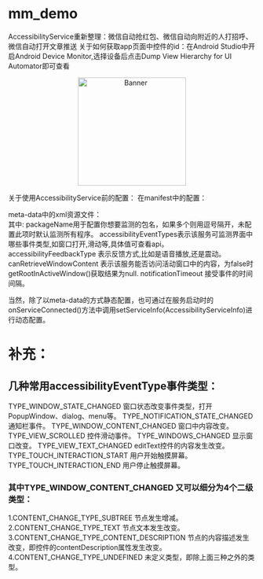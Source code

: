 # mm_demo
AccessibilityService重新整理：微信自动抢红包、微信自动向附近的人打招呼、微信自动打开文章推送
关于如何获取app页面中控件的id：在Android Studio中开启Android Device Monitor,选择设备后点击Dump View Hierarchy for UI Automator即可查看
<p align="center">
  <img src="http://img.blog.csdn.net/20170313214108128?watermark/2/text/aHR0cDovL2Jsb2cuY3Nkbi5uZXQvRG92YXJfNjY=/font/5a6L5L2T/fontsize/400/fill/I0JBQkFCMA==/dissolve/70/gravity/Center" width="220" height="220" alt="Banner" />
</p>

关于使用AccessibilityService前的配置：
在manifest中的配置：
<uses-permission android:name="android.permission.BIND_ACCESSIBILITY_SERVICE" />

<service
    android:enabled="true"
    android:exported="true"
    android:label="@string/app_name"
    android:name=".AutoService"
    android:permission="android.permission.BIND_ACCESSIBILITY_SERVICE">
    <intent-filter>
        <action android:name="android.accessibilityservice.AccessibilityService"/>
    </intent-filter>
    <meta-data
        android:name="android.accessibilityservice"
        android:resource="@xml/envelope_service_config"/>
</service>
meta-data中的xml资源文件：
<accessibility-service xmlns:android="http://schemas.android.com/apk/res/android"
    android:accessibilityEventTypes="typeNotificationStateChanged|typeWindowStateChanged|typeWindowContentChanged"
    android:accessibilityFeedbackType="feedbackGeneric"
    android:accessibilityFlags=""
    android:canRetrieveWindowContent="true"
    android:description="@string/app_name"
    android:notificationTimeout="100"
    android:packageNames="com.tencent.mm,com.huawei.android.launcher" />  
其中:
packageName用于配置你想要监测的包名，如果多个则用逗号隔开，未配置此项时默认监测所有程序。
accessibilityEventTypes表示该服务可监测界面中哪些事件类型,如窗口打开,滑动等,具体值可查看api。
accessibilityFeedbackType 表示反馈方式,比如是语音播放,还是震动。
canRetrieveWindowContent 表示该服务能否访问活动窗口中的内容，为false时getRootInActiveWindow()获取结果为null.
notificationTimeout 接受事件的时间间隔。

当然，除了以meta-data的方式静态配置，也可通过在服务启动时的onServiceConnected()方法中调用setServiceInfo(AccessibilityServiceInfo)进行动态配置。

# 补充：
## 几种常用accessibilityEventType事件类型：
TYPE_WINDOW_STATE_CHANGED	窗口状态改变事件类型，打开PopupWindow、dialog、menu等。
TYPE_NOTIFICATION_STATE_CHANGED		通知栏事件。
TYPE_WINDOW_CONTENT_CHANGED		窗口中内容改变。
TYPE_VIEW_SCROLLED		控件滑动事件。
TYPE_WINDOWS_CHANGED		显示窗口改变。
TYPE_VIEW_TEXT_CHANGED		editText控件的内容发生改变。
TYPE_TOUCH_INTERACTION_START		用户开始触摸屏幕。
TYPE_TOUCH_INTERACTION_END		用户停止触摸屏幕。
### 其中TYPE_WINDOW_CONTENT_CHANGED	又可以细分为4个二级类型：	
1.CONTENT_CHANGE_TYPE_SUBTREE	节点发生增减。
2.CONTENT_CHANGE_TYPE_TEXT	节点文本发生改变。
3.CONTENT_CHANGE_TYPE_CONTENT_DESCRIPTION		节点的内容描述发生改变，即控件的contentDescription属性发生改变。
4.CONTENT_CHANGE_TYPE_UNDEFINED	未定义类型，即除上面三种之外的类型。
